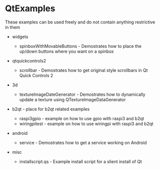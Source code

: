 # QtExamples

These examples can be used freely and do not contain anything restrictive in them

- widgets
   - spinboxWithMovableButtons - Demostrates how to place the up/down buttons where you want on a spinbox

- qtquickcontrols2
   - scrollbar - Demostrates how to get original style scrollbars in Qt Quick Controls 2

- 3d
   - textureImageDateGenerator - Demostrates how to dynamically update a texture using QTextureImageDataGenerator

- b2qt - place for b2qt related examples
   - raspi3gpio - example on how to use gpio with raspi3 and b2qt  
   - wiringpitest - example on how to use wiringpi with raspi3 and b2qt

- android
   - service - Demostrates how to get a service working on Android

- misc
   - installscript.qs - Example install script for a slient install of Qt
